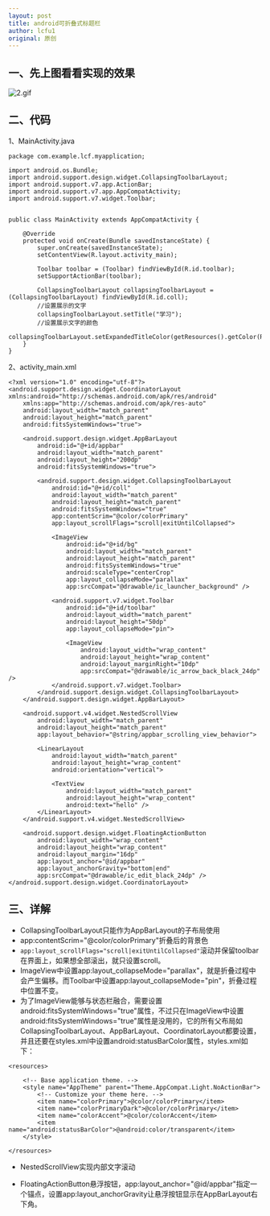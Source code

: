 ```yaml
---
layout: post
title: android可折叠式标题栏
author: lcfu1
original: 原创
---
```


## 一、先上图看看实现的效果

![2.gif](http://upload-images.jianshu.io/upload_images/6025530-889489a29645cd26.gif?imageMogr2/auto-orient/strip%7CimageView2/2/w/1240)

## 二、代码

1、MainActivity.java

```
package com.example.lcf.myapplication;

import android.os.Bundle;
import android.support.design.widget.CollapsingToolbarLayout;
import android.support.v7.app.ActionBar;
import android.support.v7.app.AppCompatActivity;
import android.support.v7.widget.Toolbar;


public class MainActivity extends AppCompatActivity {

    @Override
    protected void onCreate(Bundle savedInstanceState) {
        super.onCreate(savedInstanceState);
        setContentView(R.layout.activity_main);

        Toolbar toolbar = (Toolbar) findViewById(R.id.toolbar);
        setSupportActionBar(toolbar);

        CollapsingToolbarLayout collapsingToolbarLayout = (CollapsingToolbarLayout) findViewById(R.id.coll);
        //设置展示的文字
        collapsingToolbarLayout.setTitle("学习");
        //设置展示文字的颜色
        collapsingToolbarLayout.setExpandedTitleColor(getResources().getColor(R.color.colorAccent));
    }
}
```

2、activity_main.xml

```
<?xml version="1.0" encoding="utf-8"?>
<android.support.design.widget.CoordinatorLayout xmlns:android="http://schemas.android.com/apk/res/android"
    xmlns:app="http://schemas.android.com/apk/res-auto"
    android:layout_width="match_parent"
    android:layout_height="match_parent"
    android:fitsSystemWindows="true">

    <android.support.design.widget.AppBarLayout
        android:id="@+id/appbar"
        android:layout_width="match_parent"
        android:layout_height="200dp"
        android:fitsSystemWindows="true">

        <android.support.design.widget.CollapsingToolbarLayout
            android:id="@+id/coll"
            android:layout_width="match_parent"
            android:layout_height="match_parent"
            android:fitsSystemWindows="true"
            app:contentScrim="@color/colorPrimary"
            app:layout_scrollFlags="scroll|exitUntilCollapsed">

            <ImageView
                android:id="@+id/bg"
                android:layout_width="match_parent"
                android:layout_height="match_parent"
                android:fitsSystemWindows="true"
                android:scaleType="centerCrop"
                app:layout_collapseMode="parallax"
                app:srcCompat="@drawable/ic_launcher_background" />

            <android.support.v7.widget.Toolbar
                android:id="@+id/toolbar"
                android:layout_width="match_parent"
                android:layout_height="50dp"
                app:layout_collapseMode="pin">

                <ImageView
                    android:layout_width="wrap_content"
                    android:layout_height="wrap_content"
                    android:layout_marginRight="10dp"
                    app:srcCompat="@drawable/ic_arrow_back_black_24dp" />
            </android.support.v7.widget.Toolbar>
        </android.support.design.widget.CollapsingToolbarLayout>
    </android.support.design.widget.AppBarLayout>

    <android.support.v4.widget.NestedScrollView
        android:layout_width="match_parent"
        android:layout_height="match_parent"
        app:layout_behavior="@string/appbar_scrolling_view_behavior">

        <LinearLayout
            android:layout_width="match_parent"
            android:layout_height="wrap_content"
            android:orientation="vertical">

            <TextView
                android:layout_width="match_parent"
                android:layout_height="wrap_content"
                android:text="hello" />
        </LinearLayout>
    </android.support.v4.widget.NestedScrollView>

    <android.support.design.widget.FloatingActionButton
        android:layout_width="wrap_content"
        android:layout_height="wrap_content"
        android:layout_margin="16dp"
        app:layout_anchor="@id/appbar"
        app:layout_anchorGravity="bottom|end"
        app:srcCompat="@drawable/ic_edit_black_24dp" />
</android.support.design.widget.CoordinatorLayout>
```

## 三、详解

- CollapsingToolbarLayout只能作为AppBarLayout的子布局使用
- app:contentScrim="@color/colorPrimary"折叠后的背景色
- `app:layout_scrollFlags="scroll|exitUntilCollapsed"`滚动并保留toolbar在界面上，如果想全部滚出，就只设置scroll。
- ImageView中设置app:layout_collapseMode="parallax"，就是折叠过程中会产生偏移。而Toolbar中设置app:layout_collapseMode="pin"，折叠过程中位置不变。
- 为了ImageView能够与状态栏融合，需要设置android:fitsSystemWindows="true"属性，不过只在ImageView中设置android:fitsSystemWindows="true"属性是没用的，它的所有父布局如CollapsingToolbarLayout、AppBarLayout、CoordinatorLayout都要设置，并且还要在styles.xml中设置android:statusBarColor属性，styles.xml如下：

```
<resources>

    <!-- Base application theme. -->
    <style name="AppTheme" parent="Theme.AppCompat.Light.NoActionBar">
        <!-- Customize your theme here. -->
        <item name="colorPrimary">@color/colorPrimary</item>
        <item name="colorPrimaryDark">@color/colorPrimary</item>
        <item name="colorAccent">@color/colorAccent</item>
        <item name="android:statusBarColor">@android:color/transparent</item>
    </style>

</resources>
```

- NestedScrollView实现内部文字滚动

- FloatingActionButton悬浮按钮，app:layout_anchor="@id/appbar"指定一个锚点，设置app:layout_anchorGravity让悬浮按钮显示在AppBarLayout右下角。
